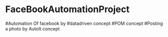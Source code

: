 # FaceBookAutomationProject

#Automation Of facebook by #datadriven concept #POM concept #Posting a photo by AutoIt concept 
